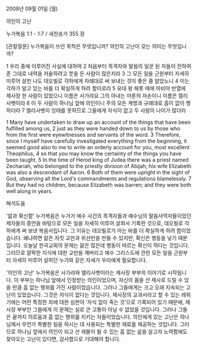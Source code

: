 2008년 09월 01일 (월)

의인의 고난



누가복음 1:1 - 1:7 / 새찬송가 355 장


[관찰질문]
누가복음이 쓰인 목적은 무엇입니까? 
의인의 고난이 갖는 의미는 무엇입니까? 

1 우리 중에 이루어진 사실에 대하여 
2 처음부터 목격자와 말씀의 일꾼 된 자들이 전하여 준 그대로 내력을 저술하려고 붓을 든 사람이 많은지라 
3 그 모든 일을 근원부터 자세히 미루어 살핀 나도 데오빌로 각하에게 차례대로 써 보내는 것이 좋은 줄 알았노니 
4 이는 각하가 알고 있는 바를 더 확실하게 하려 함이로라 
5 유대 왕 헤롯 때에 아비야 반열에 제사장 한 사람이 있었으니 이름은 사가랴요 그의 아내는 아론의 자손이니 이름은 엘리사벳이라 
6 이 두 사람이 하나님 앞에 의인이니 주의 모든 계명과 규례대로 흠이 없이 행하더라 
7 엘리사벳이 잉태를 못하므로 그들에게 자식이 없고 두 사람의 나이가 많더라 

1 Many have undertaken to draw up an account of the things that have been fulfilled among us, 
2 just as they were handed down to us by those who from the first were eyewitnesses and servants of the word. 
3 Therefore, since I myself have carefully investigated everything from the beginning, it seemed good also to me to write an orderly account for you, most excellent Theophilus, 
4 so that you may know the certainty of the things you have been taught. 
5 In the time of Herod king of Judea there was a priest named Zechariah, who belonged to the priestly division of Abijah; his wife Elizabeth was also a descendant of Aaron. 
6 Both of them were upright in the sight of God, observing all the Lord's commandments and regulations blamelessly. 
7 But they had no children, because Elizabeth was barren; and they were both well along in years.

해석도움





'앎과 확신함'
 누가복음은 누가가 예수 사건의 목격자들과 예수님의 말씀사역자들이었던 제자들의 증언을 바탕으로 모든 일을 자세히 미루어 살펴서 기록한 것으로, 데오빌로 각하에게 써 보낸 복음서입니다. 그 이유는 데오빌로가 아는 바를 더 확실하게 하려 함이었습니다. 왜냐하면 앎은 자칫 교만과 위선만을 만들 수 있지만, 확신은 행동을 낳기 때문입니다. 오늘날 한국교회의 문제는 앎은 많은데 행동이 따르는 확신이 적다는 것입니다. 그러므로 얄팍한 지식에 대한 교만을 깨버리고 예수 그리스도에 관한 모든 일을 근원부터 자세히 미루어 살피던 누가와 같은 자세가 우리에게 필요합니다.

'의인의 고난'
 누가복음은 사가랴와 엘리사벳이라는 제사장 부부의 이야기로 시작됩니다. 이 부부는 하나님 앞에서 인정받는 의인이었으며, 자신의 몸을 산 제사로 드릴 수 있을 만큼 흠 없는 행위를 가진 사람이었습니다. 그러나 그들에게는 크고 오래 지속되는 고난이 있었습니다. 그것은 자식이 없다는 것입니다. 제사장의 교과서라고 할 수 있는 레위기에는 어떤 특정한 죄에 대한 심판이 ‘자식 없이 죽는 것’으로 기록되어 있기 때문에, 제사장 부부인 그들에게 이 문제는 실로 큰 고통이 아닐 수 없었을 것입니다. 그러나 그들은 끝까지 의로움과 흠 없는 행위를 지키는 자들이었습니다. 의인에게 있는 고난은 하나님께서 무언가 특별한 일을 하시는 데 사용되는 특별한 재료를 제공하는 것입니다. 그러므로 하나님 앞에서 의인이 되고 산 제물이 될 수 있는 흠 없는 삶을 살고자 노력함에도 찾아오는 고난이 있다면, 감사함으로 기대해야 합니다.